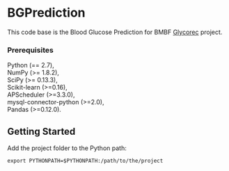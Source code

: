 # BGPrediction

This code base is the Blood Glucose Prediction for BMBF [Glycorec](https://www.pfh.de/hochschule/forschung/forschungsprojekt-glycorec.html) project.

### Prerequisites

Python (== 2.7),  
NumPy (>= 1.8.2),  
SciPy (>= 0.13.3),  
Scikit-learn (>=0.16),  
APScheduler (>=3.3.0),  
mysql-connector-python (>=2.0),  
Pandas (>=0.12.0).

## Getting Started

Add the project folder to the Python path:

```
export PYTHONPATH=$PYTHONPATH:/path/to/the/project
```
